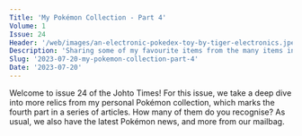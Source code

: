 ```yaml
---
Title: 'My Pokémon Collection - Part 4'
Volume: 1
Issue: 24
Header: '/web/images/an-electronic-pokedex-toy-by-tiger-electronics.jpeg'
Description: 'Sharing some of my favourite items from the many items in my Pokémon collection, plus the latest Pokémon news and more from our mailbag'
Slug: '2023-07-20-my-pokemon-collection-part-4'
Date: '2023-07-20'
---
```

Welcome to issue 24 of the Johto Times! For this issue, we take a deep dive into more relics from my personal Pokémon collection, which marks the fourth part in a series of articles. How many of them do you recognise? As usual, we also have the latest Pokémon news, and more from our mailbag.
